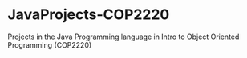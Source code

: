 # JavaProjects-COP2220
Projects in the Java Programming language in Intro to Object Oriented Programming (COP2220)
